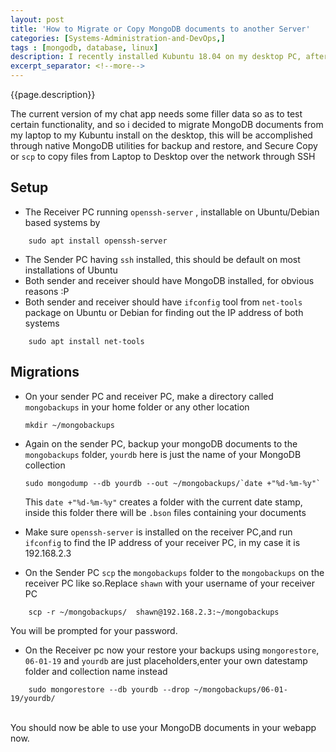 ```yaml
---
layout: post
title: 'How to Migrate or Copy MongoDB documents to another Server'
categories: [Systems-Administration-and-DevOps,]
tags : [mongodb, database, linux]
description: I recently installed Kubuntu 18.04 on my desktop PC, after doing a wipe-and-reinstall of my Windows 10 installation on the SSD.Altough most of my code is backed up either locally or on Github my MongoDB documents are not, because i never found it necessary.
excerpt_separator: <!--more-->
---
```

{{page.description}}

<!--more-->
The current version of my chat app needs some filler data so as to test certain functionality, and so i decided to migrate MongoDB documents from my
laptop to my Kubuntu install on the desktop, this will be accomplished through native MongoDB utilities for backup and restore, and Secure Copy or `scp`
to copy files from Laptop to Desktop over the network through SSH

## Setup
- The Receiver PC running `openssh-server` , installable on Ubuntu/Debian based systems by
```
    sudo apt install openssh-server
```
- The Sender PC having `ssh` installed, this should be default on most installations of Ubuntu
- Both sender and receiver should have MongoDB installed, for obvious reasons :P
- Both sender and receiver should have `ifconfig` tool from `net-tools` package on Ubuntu or Debian for finding out the IP address of both systems
```
    sudo apt install net-tools
```

## Migrations
- On your sender PC and receiver PC, make a directory called `mongobackups` in your home folder or any other location
    ```
    mkdir ~/mongobackups
    ```
- Again on the sender PC, backup your mongoDB documents to the `mongobackups` folder, `yourdb` here is just the name of your MongoDB collection
    ```
    sudo mongodump --db yourdb --out ~/mongobackups/`date +"%d-%m-%y"`
    ```
    This `date +"%d-%m-%y"`  creates a folder with the current date stamp, inside this folder there will be `.bson` files containing your documents

- Make sure `openssh-server` is installed on the receiver PC,and run `ifconfig` to find the IP address of your receiver PC, in my case it is 192.168.2.3


- On the Sender PC `scp` the `mongobackups` folder to the `mongobackups` on the receiver PC like so.Replace `shawn` with your username of your receiver PC
```
    scp -r ~/mongobackups/  shawn@192.168.2.3:~/mongobackups
```
You will be prompted for your password.

- On the Receiver pc now your restore your backups using `mongorestore`, `06-01-19` and `yourdb` are just placeholders,enter your own datestamp folder and collection name instead
```
    sudo mongorestore --db yourdb --drop ~/mongobackups/06-01-19/yourdb/
```

<br>
You should now be able to use your MongoDB documents in your webapp now.